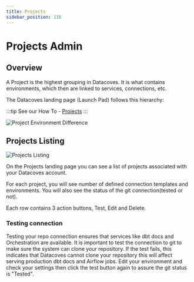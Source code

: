 ```yaml
---
title: Projects
sidebar_position: 116
---
```

# Projects Admin

## Overview

A Project is the highest grouping in Datacoves. It is what contains environments, which then are linked to services, connections, etc.

The Datacoves landing page (Launch Pad) follows this hierarchy:

:::tip
See our How To - [Projects](how-tos/datacoves/how_to_projects.md)
:::

![Project Environment Difference](./assets/launchpad_environments_projects.png)

## Projects Listing

![Projects Listing](./assets/projects_landing.png)

On the Projects landing page you can see a list of projects associated with your Datacoves account.

For each project, you will see number of defined connection templates and environments. You will also see the status of the git connection(tested or not).

Each row contains 3 action buttons, Test, Edit and Delete.

### Testing connection

Testing your repo connection ensures that services like dbt docs and Orchestration are available. It is important to test the connection to git to make sure the system can clone your repository. If the test fails, this indicates that Datacoves cannot clone your repository this will affect serving production dbt docs and Airflow jobs. Edit your environment and check your settings then click the test button again to assure the git status is "Tested".
